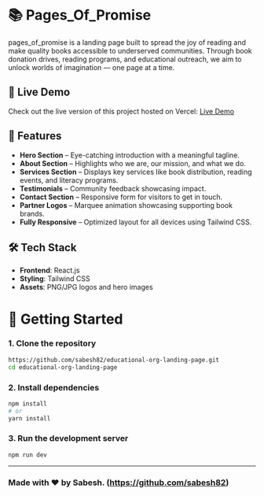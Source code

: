 # 📚 Pages_Of_Promise

pages_of_promise is a landing page built to spread the joy of reading and make quality books accessible to underserved communities. Through book donation drives, reading programs, and educational outreach, we aim to unlock worlds of imagination — one page at a time.

## 🔗 Live Demo

Check out the live version of this project hosted on Vercel:  [Live Demo](https://educational-org-landing-page-4d49.vercel.app)

## 🚀 Features

- **Hero Section** – Eye-catching introduction with a meaningful tagline.
- **About Section** – Highlights who we are, our mission, and what we do.
- **Services Section** – Displays key services like book distribution, reading events, and literacy programs.
- **Testimonials** – Community feedback showcasing impact.
- **Contact Section** – Responsive form for visitors to get in touch.
- **Partner Logos** – Marquee animation showcasing supporting book brands.
- **Fully Responsive** – Optimized layout for all devices using Tailwind CSS.

## 🛠️ Tech Stack

- **Frontend**: React.js
- **Styling**: Tailwind CSS
- **Assets**: PNG/JPG logos and hero images




# 🚀 Getting Started

### 1. Clone the repository
```bash
https://github.com/sabesh82/educational-org-landing-page.git
cd educational-org-landing-page
````
### 2. Install dependencies
```bash
npm install
# or
yarn install
```

### 3. Run the development server
```bash
npm run dev
```

---

### Made with ❤️ by Sabesh. (https://github.com/sabesh82)


